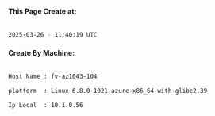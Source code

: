 
   
#### This Page Create at:

```bash

2025-03-26 - 11:40:19 UTC

```

#### Create By Machine:

```bash

Host Name : fv-az1043-104

platform  : Linux-6.8.0-1021-azure-x86_64-with-glibc2.39

Ip Local  : 10.1.0.56

```

